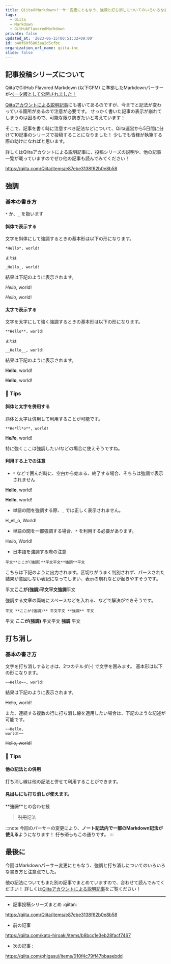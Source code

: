 ```yaml
---
title: QiitaのMarkdownパーサー変更にともなう、強調と打ち消しについてのいろいろな書き方と注意点
tags:
  - Qiita
  - Markdown
  - GitHubFlavoredMarkdown
private: false
updated_at: '2023-06-15T00:51:32+09:00'
id: b40f60f6803aa2d5cfbc
organization_url_name: qiita-inc
slide: false
---
```

## 記事投稿シリーズについて

QiitaでGitHub Flavored Markdown (以下GFM) に準拠したMarkdownパーサーが[ベータ版として公開されました！](https://blog.qiita.com/replace-markdown-parser-beta/)

[Qiitaアカウントによる説明記事](https://qiita.com/Qiita/items/e87ebe3138f62b0e8b58)にも書いてあるのですが、今までと記法が変わっている箇所があるので注意が必要です。
せっかく書いた記事の表示が崩れてしまうのは困るので、可能な限り防ぎたいと考えています！

そこで、記事を書く時に注意すべき記法などについて、Qiita運営から5日間に分けて10記事のシリーズで投稿することになりました！
少しでも皆様が執筆する際の助けになればと思います。

詳しくはQiitaアカウントによる説明記事に、投稿シリーズの説明や、他の記事一覧が載っていますのでぜひ他の記事も読んでみてください！

https://qiita.com/Qiita/items/e87ebe3138f62b0e8b58

## 強調

### 基本の書き方

`*` か、`_` を扱います

#### 斜体で表示する

文字を斜体にして強調するときの基本形は以下の形になります。

```
*Hello*, world!

または

_Hello_, world!
```

結果は下記のように表示されます。

*Hello*, world!

*Hello*, world!

#### 太字で表示する

文字を太字にして強く強調するときの基本形は以下の形になります。

```
**Hello**, world!

または

__Hello__, world!
```

結果は下記のように表示されます。

**Hello**, world!

**Hello**, world!

### :pencil: Tips

#### 斜体と太字を併用する

斜体と太字は併用して利用することが可能です。

```
**He*ll*o**, world!
```

**He*ll*o**, world!

特に強くここは強調したい!などの場合に使えそうですね。

#### 利用する上での注意

- `*` などで囲んだ時に、空白から始まる、終了する場合、そちらは強調で表示されません

**Hello**, world!

**Hello**, world!

- 単語の間を強調する際、`_` では正しく表示されません。

H_ell_o, World!

- 単語の間を一部強調する場合、`*` を利用する必要があります。

H*ell*o, World!

- 日本語を強調する際の注意

```
平文**ここが(強調)**平文平文**強調**平文
```

こちらは下記のように出力されます。区切りがうまく判別されず、パースされた結果が意図しない表記になってしまい、表示の崩れなどが起きやすそうです。

平文**ここが(強調)**平文平文**強調**平文

強調する文章の両端にスペースなどを入れる、などで解決ができそうです。

```
平文 **ここが(強調)** 平文平文 **強調** 平文
```

平文 **ここが(強調)** 平文平文 **強調** 平文

## 打ち消し

### 基本の書き方

文字を打ち消しするときは、2つのチルダ(`~`) で文字を囲みます。
基本形は以下の形になります。

```
~~Hello~~, world!
```

結果は下記のように表示されます。

~~Hello~~, world!

また、連続する複数の行に打ち消し線を適用したい場合は、下記のような記述が可能です。

```
~~Hello,
world!~~
```

~~Hello,
world!~~

### :pencil: Tips

#### 他の記法との併用

打ち消し線は他の記法と併せて利用することができます。

#### ~~見出し~~にも打ち消しが使えます。

**~~強調~~**との合わせ技

> ~~引用~~記法

:::note
今回のパーサーの変更により、**ノート記法内で一部のMarkdown記法が使える**ようになります！
~~打ち消し~~もこの通りです。
:::

## 最後に

今回はMarkdownパーサー変更にともなう、強調と打ち消しについてのいろいろな書き方と注意点でした。

他の記法についてもまた別の記事でまとめていますので、合わせて読んでみてください！
詳しくは[Qiitaアカウントによる説明記事](https://qiita.com/Qiita/items/e87ebe3138f62b0e8b58)をご覧ください！

---

- 記事投稿シリーズまとめ :qiitan:

https://qiita.com/Qiita/items/e87ebe3138f62b0e8b58

- 前の記事

https://qiita.com/kato-hiroaki/items/b8bcc1e3eb28facf7467

- 次の記事 :

https://qiita.com/phigasui/items/010f4c79ff47bbaaebdd
